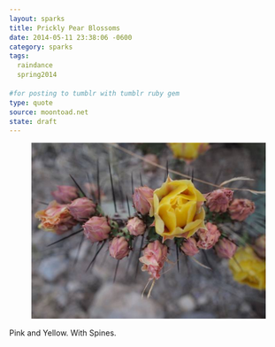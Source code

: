 ```yaml
---
layout: sparks
title: Prickly Pear Blossoms
date: 2014-05-11 23:38:06 -0600
category: sparks
tags:
  raindance
  spring2014

#for posting to tumblr with tumblr ruby gem
type: quote
source: moontoad.net 
state: draft
---
```

<figure>
<img title="Yellow and pink prickly pear blossoms" src="/images/sparks/2014-05-11-prickly-pear-blossoms/yellowAndPink.jpg" alt="Yellow and pink prickly pear blossoms, spring 2014" />
</figure>

Pink and Yellow.  With Spines. 
